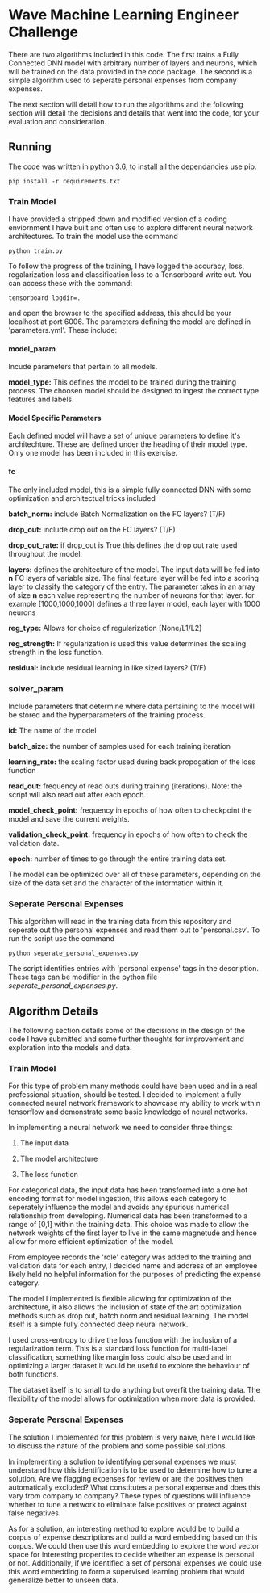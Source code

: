 # Wave Machine Learning Engineer Challenge

There are two algorithms included in this code. The first trains a Fully 
Connected DNN model with arbitrary number of layers and neurons, which will be
trained on the data provided in the code package. The second is a simple algorithm 
used to seperate personal expenses from company expenses. 

The next section will detail how to run the algorithms and the following section 
will detail the decisions and details that went into the code, for your evaluation
and consideration.

## Running

The code was written in python 3.6, to install all the dependancies use pip.

`pip install -r requirements.txt`
 
 
 
### Train Model
 
I have provided a stripped down and modified version of a 
coding enviornment I have built and often use to explore different neural network architectures.
To train the model use the command

`python train.py`


To follow the progress of the training, I have logged the accuracy, loss, regalarization
loss and classification loss to a Tensorboard write out. You can access these with the 
command:

`tensorboard logdir=.`

and open the browser to the specified address, this should be your localhost at port 6006.
The parameters defining the model are defined in 'parameters.yml'. These include:



#### model_param

Incude parameters that pertain to all models.

**model_type:** This defines the model to be trained during the training process.
	The choosen model should be designed to ingest the correct type features and labels.
		
    
#### Model Specific Parameters

Each defined model will have a set of unique parameters to define it's
architechture. These are defined under the heading of their model type. Only 
one model has been included in this exercise.
 
#### fc

The only included model, this is a simple fully connected DNN with some 
optimization and architectual tricks included

**batch_norm:** include Batch Normalization on the FC layers? (T/F)

**drop_out:** include drop out on the FC layers? (T/F)

**drop_out_rate:** if drop_out is True this defines the drop out rate
	used throughout the model.
	
**layers:** defines the architecture of the model. The input data will 
	be fed into **n** FC layers of variable size. The final feature layer will 
	be fed into a scoring layer to classify the category of the entry. The parameter 
	takes in an array of size **n** each value representing the number of neurons 
	for that layer. for example [1000,1000,1000] defines a three layer model, each 
	layer with 1000 neurons
	
**reg_type:** Allows for choice of regularization [None/L1/L2]

**reg_strength:** If regularization is used this value determines 
	the scaling strength in the loss function.
	
**residual:** include residual learning in like sized layers? (T/F)

    
### solver_param

Include parameters that determine where data pertaining to the model will be stored
and the hyperparameters of the training process.

**id:** The name of the model

**batch_size:**  the number of samples used for each training iteration

**learning_rate:** the scaling factor used during back propogation of the 
	loss function

**read_out:** frequency of read outs during training (iterations). 
	Note: the script will also read out after each epoch. 

**model_check_point:** frequency in epochs of how often to checkpoint the 
	model and save the current weights.
	
**validation_check_point:** frequency in epochs of how often to check the 
	validation data.
	
**epoch:** number of times to go through the entire training data set.

The model can be optimized over all of these parameters, depending on the 
size of the data set and the character of the information within it.
  

### Seperate Personal Expenses

This algorithm will read in the training data from this repository and 
seperate out the personal expenses and read them out to 'personal.csv'.
To run the script use the command

`python seperate_personal_expenses.py`

The script identifies entries with 'personal expense' tags in the description.
These tags can be modifier in the python file *seperate_personal_expenses.py*.


## Algorithm Details

The following section details some of the decisions in the design of the 
code I have submitted and some further thoughts for improvement and exploration
into the models and data.

### Train Model
 
For this type of problem many methods could have been used and in a real 
professional situation, should be tested. I decided to implement a fully connected
neural network framework to showcase my ability to work within tensorflow and 
demonstrate some basic knowledge of neural networks. 

In implementing a neural network we need to consider three things:

1) The input data

2) The model architecture

3) The loss function


For categorical data, the input data has been transformed into a one hot encoding
format for model ingestion, this allows each category to seperately influence the 
model and avoids any spurious numerical relationship from developing. 
Numerical data has been transformed to a range of [0,1] within the training data. This 
choice was made to allow the network weights of the first layer to live in the same 
magnetude and hence allow for more efficient optimization of the model.

From employee records the 'role' category was added to the training and validation 
data for each entry, I decided name and address of an employee likely held no helpful information for the 
purposes of predicting the expense category.


The model I implemented is flexible allowing for optimization of the architecture,
it also allows the inclusion of state of the art optimization methods such as 
drop out, batch norm and residual learning. The model itself is a simple fully connected 
deep neural network.

I used cross-entropy to drive the loss function with the inclusion of a regularization 
term. This is a standard loss function for multi-label classification, something like 
margin loss could also be used and in optimizing a larger dataset it would be useful to 
explore the behaviour of both functions. 

The dataset itself is to small to do anything but overfit the training data. The
flexibility of the model allows for optimization when more data is provided.




### Seperate Personal Expenses

The solution I implemented for this problem is very naive, here I would like to 
discuss the nature of the problem and some possible solutions.


In implementing a solution to identifying personal expenses we must understand 
how this identification is to be used to determine how to tune a solution. Are we 
flagging expenses for review or are the positives then automatically excluded? 
What constitutes a personal expense and does this vary from company to company? These 
types of questions will influence whether to tune a network  to eliminate false positives 
or protect against false negatives.



As for a solution, an interesting method to explore would be to build a corpus of expense 
descriptions and build a word embedding based on this corpus. We could then use this word 
embedding to explore the word vector space for interesting properties to decide whether 
an expense is personal or not. Additionally, if we identified a set of personal expenses 
we could use this word embedding to form a supervised learning problem that would generalize 
better to unseen data. 

 
 

 